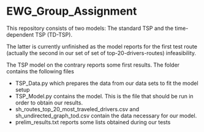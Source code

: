 # EWG_Group_Assignment

This repository consists of two models: The standard TSP and the time-dependent TSP (TD-TSP).

The latter is currently unfinished as the model reports for the first test route 
(actually the second in our set of set of top-20-drivers-routes) infeasibility. 

The TSP model on the contrary reports some first results. 
The folder contains the following files
- TSP_Data.py which prepares the data from our data sets to fit the model setup
- TSP_Model.py contains the model. This is the file that should be run in order to obtain our results.
- sh_routes_top_20_most_traveled_drivers.csv and sh_undirected_graph_tod.csv contain the data necessary for our model.
- prelim_results.txt reports some lists obtained during our tests

